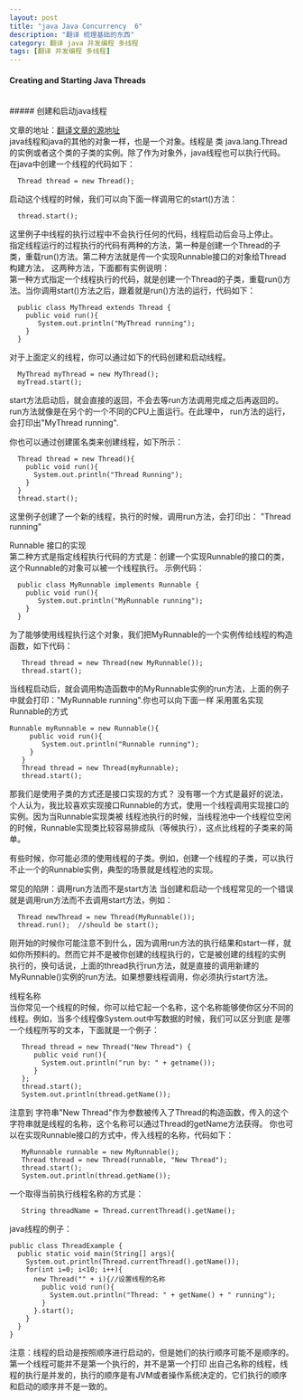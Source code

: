 ```yaml
---
layout: post
title: "java Java Concurrency  6"
description: "翻译 梳理基础的东西"
category: 翻译 java 并发编程 多线程
tags: [翻译 并发编程 多线程]
---
```

#### Creating and Starting Java Threads   
<br/>
##### 创建和启动java线程    
<br/>

文章的地址：[翻译文章的源地址](http://tutorials.jenkov.com/java-concurrency/creating-and-starting-threads.html)
<br/>
java线程和java的其他的对象一样，也是一个对象。线程是 类 java.lang.Thread的实例或者这个类的子类的实例。除了作为对象外，java线程也可以执行代码。
在java中创建一个线程的代码如下：   
```
  Thread thread = new Thread();
```

启动这个线程的时候，我们可以向下面一样调用它的start()方法：
```
  thread.start();
```

这里例子中线程的执行过程中不会执行任何的代码，线程启动后会马上停止。   
指定线程运行的过程执行的代码有两种的方法，第一种是创建一个Thread的子类，重载run()方法。第二种方法就是传一个实现Runnable接口的对象给Thread构建方法，
这两种方法，下面都有实例说明：    
第一种方式指定一个线程执行的代码，就是创建一个Thread的子类，重载run()方法。当你调用start()方法之后，跟着就是run()方法的运行，代码如下：

```
  public class MyThread extends Thread {
    public void run(){
       System.out.println("MyThread running");
    }
  }
```

对于上面定义的线程，你可以通过如下的代码创建和启动线程。 

  
```
  MyThread myThread = new MyThread();
  myTread.start();
```

start方法启动后，就会直接的返回，不会去等run方法调用完成之后再返回的。run方法就像是在另个的一个不同的CPU上面运行。在此理中，
run方法的运行，会打印出"MyThread running".    

你也可以通过创建匿名类来创建线程，如下所示：

```
  Thread thread = new Thread(){
    public void run(){
      System.out.println("Thread Running");
    }
  }
  thread.start();
```  

这里例子创建了一个新的线程，执行的时候，调用run方法，会打印出： "Thread running"     

Runnable 接口的实现   
第二种方式是指定线程执行代码的方式是：创建一个实现Runnable的接口的类，这个Runnable的对象可以被一个线程执行。
示例代码：  

```
  public class MyRunnable implements Runnable {
    public void run(){
       System.out.println("MyRunnable running");
    }
  }
```

为了能够使用线程执行这个对象，我们把MyRunnable的一个实例传给线程的构造函数，如下代码：   

```
   Thread thread = new Thread(new MyRunnable());
   thread.start();
```

当线程启动后，就会调用构造函数中的MyRunnable实例的run方法，上面的例子中就会打印："MyRunnable running".你也可以向下面一样
采用匿名实现Runnable的方式

```
Runnable myRunnable = new Runnable(){
     public void run(){
        System.out.println("Runnable running");
     }
   }
   Thread thread = new Thread(myRunnable);
   thread.start();
```

那我们是使用子类的方式还是接口实现的方式？
没有哪一个方式是最好的说法，个人认为，我比较喜欢实现接口Runnable的方式，使用一个线程调用实现接口的实例。因为当Runnable实现类被
线程池执行的时候，当线程池中一个线程位空闲的时候，Runnable实现类比较容易排成队（等候执行），这点比线程的子类来的简单。   

有些时候，你可能必须的使用线程的子类。例如，创建一个线程的子类，可以执行不止一个的Runnable实例，典型的场景就是线程池的实现。   

常见的陷阱：调用run方法而不是start方法
当创建和启动一个线程常见的一个错误就是调用run方法而不去调用start方法，例如：   

```
  Thread newThread = new Thread(MyRunnable());
  thread.run();  //should be start();
```

刚开始的时候你可能注意不到什么，因为调用run方法的执行结果和start一样，就如你所预料的。然而它并不是被你创建的线程执行的，它是被创建的线程的实例
执行的，换句话说，上面的thread执行run方法，就是直接的调用新建的MyRunnable()实例的run方法。如果想要线程调用，你必须执行start方法。   

线程名称   
当你常见一个线程的时候，你可以给它起一个名称，这个名称能够使你区分不同的线程。例如，当多个线程像System.out中写数据的时候，我们可以区分到底
是哪一个线程所写的文本，下面就是一个例子：    

```
   Thread thread = new Thread("New Thread") {
      public void run(){
        System.out.println("run by: " + getname());
      }
   };
   thread.start();
   System.out.println(thread.getName());
```

注意到 字符串"New Thread"作为参数被传入了Thread的构造函数，传入的这个字符串就是线程的名称，这个名称可以通过Thread的getName方法获得。
你也可以在实现Runnable接口的方式中，传入线程的名称，代码如下：   

```
   MyRunnable runnable = new MyRunnable();
   Thread thread = new Thread(runnable, "New Thread");
   thread.start();
   System.out.println(thread.getName());
```

一个取得当前执行线程名称的方式是：   

```
   String threadName = Thread.currentThread().getName();
```

java线程的例子：

```
public class ThreadExample {
  public static void main(String[] args){
    System.out.println(Thread.currentThread().getName());
    for(int i=0; i<10; i++){
      new Thread("" + i){//设置线程的名称
        public void run(){
          System.out.println("Thread: " + getName() + " running");
        }
      }.start();
    }
  }
}
```

注意：线程的启动是按照顺序进行启动的，但是她们的执行顺序可能不是顺序的。第一个线程可能并不是第一个执行的，并不是第一个打印
出自己名称的线程，线程的执行是并发的，执行的顺序是有JVM或者操作系统决定的，它们执行的顺序和启动的顺序并不是一致的。
